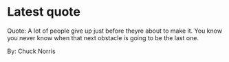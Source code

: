 # Latest quote 

Quote: A lot of people give up just before theyre about to make it. You know you never know when that next obstacle is going to be the last one. 

By: Chuck Norris
